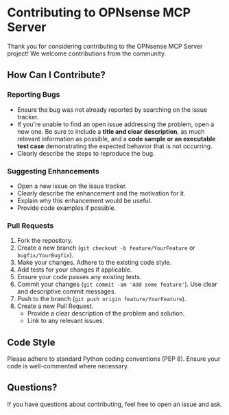 # Contributing to OPNsense MCP Server

Thank you for considering contributing to the OPNsense MCP Server project! We welcome contributions from the community.

## How Can I Contribute?

### Reporting Bugs

- Ensure the bug was not already reported by searching on the issue tracker.
- If you're unable to find an open issue addressing the problem, open a new one. Be sure to include a **title and clear description**, as much relevant information as possible, and a **code sample or an executable test case** demonstrating the expected behavior that is not occurring.
- Clearly describe the steps to reproduce the bug.

### Suggesting Enhancements

- Open a new issue on the issue tracker.
- Clearly describe the enhancement and the motivation for it.
- Explain why this enhancement would be useful.
- Provide code examples if possible.

### Pull Requests

1.  Fork the repository.
2.  Create a new branch (`git checkout -b feature/YourFeature` or `bugfix/YourBugfix`).
3.  Make your changes. Adhere to the existing code style.
4.  Add tests for your changes if applicable.
5.  Ensure your code passes any existing tests.
6.  Commit your changes (`git commit -am 'Add some feature'`). Use clear and descriptive commit messages.
7.  Push to the branch (`git push origin feature/YourFeature`).
8.  Create a new Pull Request.
    -   Provide a clear description of the problem and solution.
    -   Link to any relevant issues.

## Code Style

Please adhere to standard Python coding conventions (PEP 8). Ensure your code is well-commented where necessary.

## Questions?

If you have questions about contributing, feel free to open an issue and ask. 